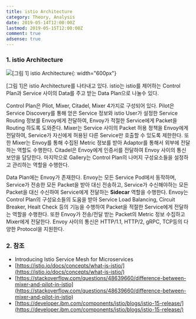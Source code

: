 ```yaml
---
title: istio Architecture
category: Theory, Analysis
date: 2019-05-14T12:00:00Z
lastmod: 2019-05-15T12:00:00Z
comment: true
adsense: true
---
```


### 1. istio Architecture

![[그림 1] istio Architecture]({{site.baseurl}}/images/theory_analysis/istio_Architecture/istio_Architecture.PNG){: width="600px"}

[그림 1]은 istio Architecture를 나타내고 있다. istio는 istio를 제어하는 Control Plan과 Service 사이의 Data를 주고 받는 Data Plan으로 나눌수 있다.

Control Plan은 Pliot, Mixer, Citadel, Mixer 4가지로 구성되어 있다. Pilot은 Service Discovery를 통해 얻은 Service 정보와 istio User가 설정한 Service Routing 정보를 Envoy에게 전달하여, Envoy가 적절한 Service에게 Packet을 Routing 하도록 도와준다. Mixer는 Service 사이의 Packet 허용 정책을 Envoy에게 전달하여, Service가 자신에게 허용된 다른 Service만 호출할 수 있도록 제한한다. 또한 Mixer는 Envoy를 통해 수집된 Metric 정보를 받아 Adaptor를 통해서 외부에 전달하는 역할도 수행한다. Citadel은 Envoy에게 인증서를 전달하여 Envoy 사이의 통신 보안을 담당한다. 마지막으로 Gallery는 Control Plan의 나머지 구성요소들을 설정하고 관리하는 역할을 수행한다.

Data Plan에는 Envoy가 존재한다. Envoy는 모든 Service Pod에서 동작하며, Service가 전송한 모든 Packet을 받아 대신 전송하고, Service가 수신해야하는 모든 Packet을 대신 수신하여 Service에게 전달하는 **Sidecar** 역할을 수행한다. Envoy는 Control Plan의 구성요소들의 도움을 받아 Service Load Balancing, Circuit Breaker, Healt Check 등의 기능을 수행하여 Packet을 적절한 Service에게 전달하는 역할을 수행한다. 또한 Envoy가 전송/전달 받는 Packet의 Metric 정보 수집하고 Mixer에게 전달한다. Envoy 사이의 통신은 HTTP/1.1, HTTP/2, gRPC, TCP등의 다양한 Protocol을 지원한다.

### 2. 참조

* Introducing Istio Service Mesh for Microservices
* [https://istio.io/docs/concepts/what-is-istio/](https://istio.io/docs/concepts/what-is-istio/)
* [https://stackoverflow.com/questions/48639660/difference-between-mixer-and-pilot-in-istio](https://stackoverflow.com/questions/48639660/difference-between-mixer-and-pilot-in-istio)
* [https://developer.ibm.com/components/istio/blogs/istio-15-release/](https://developer.ibm.com/components/istio/blogs/istio-15-release/)